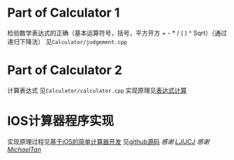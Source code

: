 # Part of Calculator 1
检验数学表达式的正确（基本运算符号，括号，平方开方 + - * / ( ) ^ Sqrt）（通过递归下降法）
见`Calculator/judgement.cpp`
# Part of Calculator 2
计算表达式
见`Calculator/calculator.cpp` 
实现原理见[表达式计算](https://www.ljijcj.top/2019/03/22/calculator/)
# IOS计算器程序实现
实现原理过程见[基于iOS的简单计算器开发](https://www.michaeltan9999.com/2019/04/09/%E5%9F%BA%E4%BA%8EiOS%E7%9A%84%E7%AE%80%E5%8D%95%E8%AE%A1%E7%AE%97%E5%99%A8%E5%BC%80%E5%8F%91/)
见[github源码](https://github.com/shabbyhouse418/NewCalculator)
*感谢  [LJIJCJ](https://github.com/LJIJCJ)* 
*感谢 [MichaelTan](https://github.com/MichaelTan9999)*
